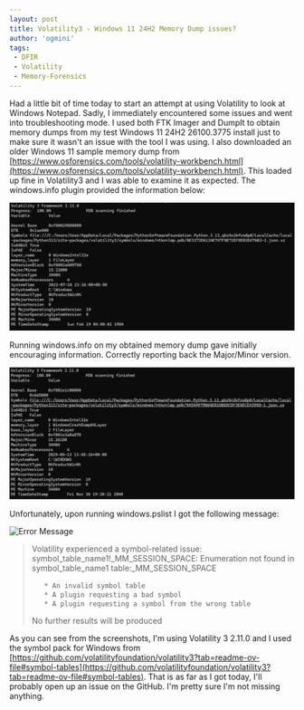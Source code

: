 ```yaml
---
layout: post
title: Volatility3 - Windows 11 24H2 Memory Dump issues?
author: 'ogmini'
tags:
 - DFIR
 - Volatility
 - Memory-Forensics
---
```


Had a little bit of time today to start an attempt at using Volatility to look at Windows Notepad. Sadly, I immediately encountered some issues and went into troubleshooting mode. I used both FTK Imager and DumpIt to obtain memory dumps from my test Windows 11 24H2 26100.3775 install just to make sure it wasn't an issue with the tool I was using. I also downloaded an older Windows 11 sample memory dump from [https://www.osforensics.com/tools/volatility-workbench.html](https://www.osforensics.com/tools/volatility-workbench.html). This loaded up fine in Volatility3 and I was able to examine it as expected. The windows.info plugin provided the information below:

![Sample](/images/volatilityerrors/sampledump.png)

Running windows.info on my obtained memory dump gave initially encouraging information. Correctly reporting back the Major/Minor version.

![Mine](/images/volatilityerrors/mydump.png)

Unfortunately, upon running windows.pslist I got the following message:

![Error Message](/images/volatilityerrors/errmsg.png)

> Volatility experienced a symbol-related issue:  
> symbol_table_name1!_MM_SESSION_SPACE: Enumeration not found in symbol_table_name1 table:_MM_SESSION_SPACE
>
>        * An invalid symbol table
>        * A plugin requesting a bad symbol
>        * A plugin requesting a symbol from the wrong table
>
>No further results will be produced

As you can see from the screenshots, I'm using Volatility 3 2.11.0 and I used the symbol pack for Windows from [https://github.com/volatilityfoundation/volatility3?tab=readme-ov-file#symbol-tables](https://github.com/volatilityfoundation/volatility3?tab=readme-ov-file#symbol-tables). That is as far as I got today, I'll probably open up an issue on the GitHub. I'm pretty sure I'm not missing anything.
